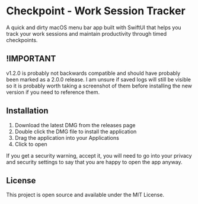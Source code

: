 # Checkpoint - Work Session Tracker

A quick and dirty macOS menu bar app built with SwiftUI that helps you track your work sessions and maintain productivity through timed checkpoints.

## !IMPORTANT

v1.2.0 is probably not backwards compatible and should have probably been marked as a 2.0.0 release. I am unsure if saved logs will still be visible
so it is probably worth taking a screenshot of them before installing the new version if you need to reference them.

## Installation

1. Download the latest DMG from the releases page
2. Double click the DMG file to install the application
3. Drag the application into your Applications
4. Click to open

If you get a security warning, accept it, you will need to go into your privacy and security settings to say that you are happy to open
the app anyway.

## License

This project is open source and available under the MIT License.
